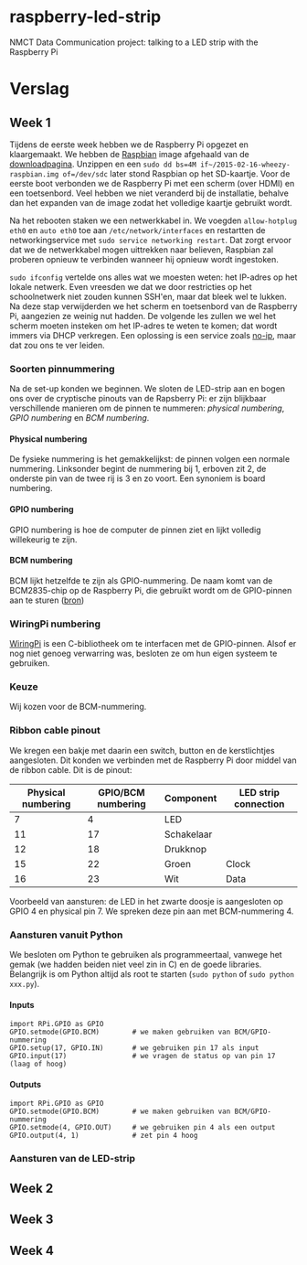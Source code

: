 # raspberry-led-strip
NMCT Data Communication project: talking to a LED strip with the Raspberry Pi

# Verslag

## Week 1

Tijdens de eerste week hebben we de Raspberry Pi opgezet en klaargemaakt. We hebben de [Raspbian](http://www.raspbian.org/) image afgehaald van de [downloadpagina](http://www.raspberrypi.org/downloads/). Unzippen en een `sudo dd bs=4M if~/2015-02-16-wheezy-raspbian.img of=/dev/sdc` later stond Raspbian op het SD-kaartje. Voor de eerste boot verbonden we de Raspberry Pi met een scherm (over HDMI) en een toetsenbord. Veel hebben we niet veranderd bij de installatie, behalve dan het expanden van de image zodat het volledige kaartje gebruikt wordt.

Na het rebooten staken we een netwerkkabel in. We voegden `allow-hotplug eth0` en `auto eth0` toe aan `/etc/network/interfaces` en restartten de networkingservice met `sudo service networking restart`. Dat zorgt ervoor dat we de netwerkkabel mogen uittrekken naar believen, Raspbian zal proberen opnieuw te verbinden wanneer hij opnieuw wordt ingestoken.

`sudo ifconfig` vertelde ons alles wat we moesten weten: het IP-adres op het lokale netwerk. Even vreesden we dat we door restricties op het schoolnetwerk niet zouden kunnen SSH'en, maar dat bleek wel te lukken. Na deze stap verwijderden we het scherm en toetsenbord van de Raspberry Pi, aangezien ze weinig nut hadden. De volgende les zullen we wel het scherm moeten insteken om het IP-adres te weten te komen; dat wordt immers via DHCP verkregen. Een oplossing is een service zoals [no-ip](http://www.no-ip.com), maar dat zou ons te ver leiden.

### Soorten pinnummering

Na de set-up konden we beginnen. We sloten de LED-strip aan en bogen ons over de cryptische pinouts van de Rapsberry Pi: er zijn blijkbaar verschillende manieren om de pinnen te nummeren: *physical numbering*, *GPIO numbering* en *BCM numbering*.

#### Physical numbering

De fysieke nummering is het gemakkelijkst: de pinnen volgen een normale nummering. Linksonder begint de nummering bij 1, erboven zit 2, de onderste pin van de twee rij is 3 en zo voort. Een synoniem is board numbering.

#### GPIO numbering

GPIO numbering is hoe de computer de pinnen ziet en lijkt volledig willekeurig te zijn.

#### BCM numbering

BCM lijkt hetzelfde te zijn als GPIO-nummering. De naam komt van de BCM2835-chip op de Raspberry Pi, die gebruikt wordt om de GPIO-pinnen aan te sturen ([bron](https://projects.drogon.net/raspberry-pi/wiringpi/pins/))

### WiringPi numbering

[WiringPi](http://wiringpi.com/) is een C-bibliotheek om te interfacen met de GPIO-pinnen. Alsof er nog niet genoeg verwarring was, besloten ze om hun eigen systeem te gebruiken. 

### Keuze

Wij kozen voor de BCM-nummering.

### Ribbon cable pinout

We kregen een bakje met daarin een switch, button en de kerstlichtjes aangesloten. Dit konden we verbinden met de Raspberry Pi door middel van de ribbon cable. Dit is de pinout:

Physical numbering | GPIO/BCM numbering | Component      | LED strip connection
-------------------|--------------------|----------------|---------------------
7                  | 4                  | LED            | 
11                 | 17                 | Schakelaar     | 
12                 | 18                 | Drukknop       | 
15                 | 22                 | Groen          | Clock
16                 | 23                 | Wit            | Data

Voorbeeld van aansturen: de LED in het zwarte doosje is aangesloten op GPIO 4 en physical pin 7. We spreken deze pin aan met BCM-nummering 4.

### Aansturen vanuit Python

We besloten om Python te gebruiken als programmeertaal, vanwege het gemak (we hadden beiden niet veel zin in C) en de goede libraries. Belangrijk is om Python altijd als root te starten (`sudo python` of `sudo python xxx.py`).

#### Inputs

```
import RPi.GPIO as GPIO
GPIO.setmode(GPIO.BCM)        # we maken gebruiken van BCM/GPIO-nummering
GPIO.setup(17, GPIO.IN)       # we gebruiken pin 17 als input
GPIO.input(17)                # we vragen de status op van pin 17 (laag of hoog)
```

#### Outputs

```
import RPi.GPIO as GPIO
GPIO.setmode(GPIO.BCM)        # we maken gebruiken van BCM/GPIO-nummering
GPIO.setmode(4, GPIO.OUT)     # we gebruiken pin 4 als een output
GPIO.output(4, 1)             # zet pin 4 hoog
```

### Aansturen van de LED-strip

## Week 2

## Week 3

## Week 4


